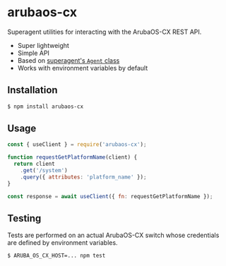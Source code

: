 # arubaos-cx

Superagent utilities for interacting with the ArubaOS-CX REST API.

* Super lightweight
* Simple API
* Based on [superagent's `Agent` class](https://visionmedia.github.io/superagent/#agents-for-global-state)
* Works with environment variables by default

## Installation

```bash
$ npm install arubaos-cx
```

## Usage

```javascript
const { useClient } = require('arubaos-cx');

function requestGetPlatformName(client) {
  return client
    .get('/system')
    .query({ attributes: 'platform_name' });
}

const response = await useClient({ fn: requestGetPlatformName });
```

## Testing

Tests are performed on an actual ArubaOS-CX switch whose credentials are defined by environment variables.

```bash
$ ARUBA_OS_CX_HOST=... npm test
```
